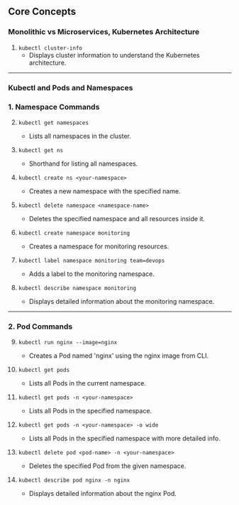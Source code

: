## **Core Concepts**

### Monolithic vs Microservices, Kubernetes Architecture

1. `kubectl cluster-info`  
   - Displays cluster information to understand the Kubernetes architecture.

---

### Kubectl and Pods and Namespaces

### 1. Namespace Commands

2. `kubectl get namespaces`  
   - Lists all namespaces in the cluster.

3. `kubectl get ns`  
   - Shorthand for listing all namespaces.

4. `kubectl create ns <your-namespace>`  
   - Creates a new namespace with the specified name.

5. `kubectl delete namespace <namespace-name>`  
   - Deletes the specified namespace and all resources inside it.

6. `kubectl create namespace monitoring`  
   - Creates a namespace for monitoring resources.

7. `kubectl label namespace monitoring team=devops`  
   - Adds a label to the monitoring namespace.

8. `kubectl describe namespace monitoring`  
   - Displays detailed information about the monitoring namespace.

---

### 2. Pod Commands

9. `kubectl run nginx --image=nginx`  
   - Creates a Pod named 'nginx' using the nginx image from CLI.

10. `kubectl get pods`  
    - Lists all Pods in the current namespace.

11. `kubectl get pods -n <your-namespace>`  
    - Lists all Pods in the specified namespace.

12. `kubectl get pods -n <your-namespace> -o wide`  
    - Lists all Pods in the specified namespace with more detailed info.

13. `kubectl delete pod <pod-name> -n <your-namespace>`  
    - Deletes the specified Pod from the given namespace.

14. `kubectl describe pod nginx -n nginx`  
    - Displays detailed information about the nginx Pod.
